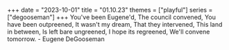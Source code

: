 +++
date = "2023-10-01"
title = "01.10.23"
themes = ["playful"]
series = ["degooseman"]
+++
You've been Eugene'd,
The council convened,
You have been outpreened,
It wasn't my dream,
That they intervened,
This land in between,
Is left bare ungreened,
I hope its regreened,
We'll convene tomorrow.
\- Eugene DeGooseman
